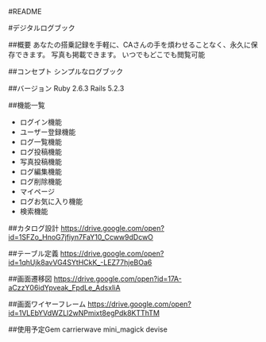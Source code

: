 #README

#デジタルログブック

##概要
あなたの搭乗記録を手軽に、CAさんの手を煩わせることなく、永久に保存できます。
写真も掲載できます。
いつでもどこでも閲覧可能

##コンセプト
シンプルなログブック

##バージョン
Ruby 2.6.3
Rails 5.2.3

##機能一覧
- ログイン機能	
- ユーザー登録機能	
- ログ一覧機能	
- ログ投稿機能	
- 写真投稿機能	
- ログ編集機能	
- ログ削除機能	
- マイページ	
- ログお気に入り機能	
- 検索機能

##カタログ設計
https://drive.google.com/open?id=1SFZo_HnoG7jfiyn7FaY10_Ccww9dDcwO

##テーブル定義
https://drive.google.com/open?id=1qhUjk8avVG4SYtHCkK_-LEZ77hjeBOa6

##画面遷移図
https://drive.google.com/open?id=17A-aCzzY06idYpveak_FpdLe_AdsxIiA

##画面ワイヤーフレーム
https://drive.google.com/open?id=1VLEbYVdWZLl2wNPmixt8egPdk8KTThTM

##使用予定Gem
carrierwave
mini_magick
devise

